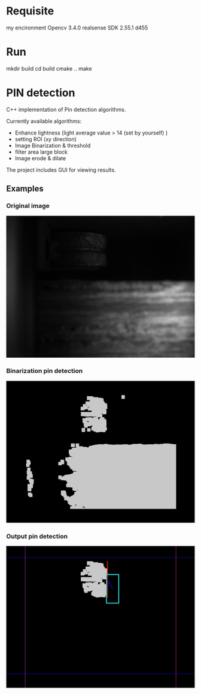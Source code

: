 
# Requisite
my encironment
Opencv 3.4.0
realsense SDK 2.55.1   d455

# Run
mkdir build
cd build
cmake ..
make 
# PIN detection
C++ implementation of Pin detection algorithms.

Currently available algorithms:

 - Enhance lightness (light average value > 14 (set by yourself) )
 - setting ROI (xy direction)
 - Image Binarization & threshold
 - filter area large block
 - Image erode & dilate


The project includes GUI for viewing results.

## Examples

### Original image

![](result/original_img.jpg)

### Binarization pin detection

![](result/binaryImage1.jpg)

### Output pin detection

![](result/output_img.jpg)
